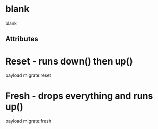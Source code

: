 # blank

blank

## Attributes

# Reset - runs down() then up()
payload migrate:reset

# Fresh - drops everything and runs up()
payload migrate:fresh
